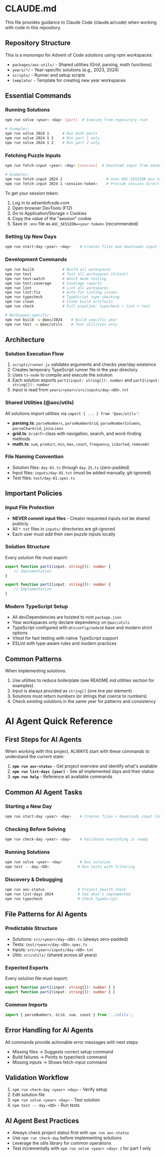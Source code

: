 # CLAUDE.md

This file provides guidance to Claude Code (claude.ai/code) when working with code in this repository.

## Repository Structure

This is a monorepo for Advent of Code solutions using npm workspaces:
- `packages/aoc-utils/` - Shared utilities (Grid, parsing, math functions)
- `years/*/` - Year-specific solutions (e.g., 2023, 2024)
- `scripts/` - Runner and setup scripts
- `template/` - Template for creating new year workspaces

## Essential Commands

### Running Solutions
```bash
npm run solve <year> <day> [part]  # Execute from repository root

# Examples:
npm run solve 2024 1      # Run both parts
npm run solve 2024 1 1    # Run part 1 only
npm run solve 2024 1 2    # Run part 2 only
```

### Fetching Puzzle Inputs
```bash
npm run fetch-input <year> <day> [session]  # Download input from adventofcode.com

# Examples:
npm run fetch-input 2024 1                    # Uses AOC_SESSION env var or .env file
npm run fetch-input 2024 1 <session-token>    # Provide session directly
```

To get your session token:
1. Log in to adventofcode.com
2. Open browser DevTools (F12)
3. Go to Application/Storage > Cookies
4. Copy the value of the "session" cookie
5. Save in `.env` file as `AOC_SESSION=<your-token>` (recommended)

### Setting Up New Days
```bash
npm run start-day <year> <day>    # Creates files and downloads input
```

### Development Commands
```bash
npm run build             # Build all workspaces
npm run test              # Test all workspaces (Vitest)
npm run test:watch        # Watch mode testing
npm run test:coverage     # Coverage reports
npm run lint              # Lint all workspaces
npm run lint:fix          # Auto-fix linting issues
npm run typecheck         # TypeScript type checking
npm run clean             # Clean build artifacts
npm run check             # Full pipeline: typecheck + lint + test

# Workspace-specific:
npm run build -w @aoc/2024    # Build specific year
npm run test -w @aoc/utils    # Test utilities only
```

## Architecture

### Solution Execution Flow
1. `scripts/runner.js` validates arguments and checks year/day existence
2. Creates temporary TypeScript runner file in the year directory
3. Uses `ts-node` to compile and execute the solution
4. Each solution exports `part1(input: string[]): number` and `part2(input: string[]): number`
5. Input is read from `years/<year>/src/inputs/day-<DD>.txt`

### Shared Utilities (@aoc/utils)
All solutions import utilities via `import { ... } from '@aoc/utils'`:
- **parsing.ts**: `parseNumbers`, `parseNumberGrid`, `parseNumberColumns`, `parseCharGrid`, `joinLines`
- **grid.ts**: `Grid<T>` class with navigation, search, and word-finding methods
- **math.ts**: `sum`, `product`, `min`, `max`, `count`, `frequency`, `isSorted`, `removeAt`

### File Naming Convention
- Solution files: `day-01.ts` through `day-25.ts` (zero-padded)
- Input files: `inputs/day-01.txt` (must be added manually, git-ignored)
- Test files: `test/day-01.spec.ts`

## Important Policies

### Input File Protection
- **NEVER commit input files** - Creator requested inputs not be shared publicly
- All `*.txt` files in `inputs/` directories are git-ignored
- Each user must add their own puzzle inputs locally

### Solution Structure
Every solution file must export:
```typescript
export function part1(input: string[]): number {
    // Implementation
}

export function part2(input: string[]): number {
    // Implementation
}
```

### Modern TypeScript Setup
- All devDependencies are hoisted to root `package.json`
- Year workspaces only declare dependency on `@aoc/utils`
- TypeScript configured with `@tsconfig/node18` base and modern strict options
- Vitest for fast testing with native TypeScript support
- ESLint with type-aware rules and modern practices

## Common Patterns

When implementing solutions:
1. Use utilities to reduce boilerplate (see README.md utilities section for examples)
2. Input is always provided as `string[]` (one line per element)
3. Solutions must return numbers (or strings that coerce to numbers)
4. Check existing solutions in the same year for patterns and consistency

# AI Agent Quick Reference

## First Steps for AI Agents
When working with this project, ALWAYS start with these commands to understand the current state:

1. **`npm run aoc-status`** - Get project overview and identify what's available
2. **`npm run list-days [year]`** - See all implemented days and their status  
3. **`npm run help`** - Reference all available commands

## Common AI Agent Tasks

### Starting a New Day
```bash
npm run start-day <year> <day>    # Creates files + downloads input (one command!)
```

### Checking Before Solving
```bash
npm run check-day <year> <day>    # Validates everything is ready
```

### Running Solutions
```bash
npm run solve <year> <day>        # Run solution
npm test -- day-<DD>             # Run tests with filtering
```

### Discovery & Debugging
```bash
npm run aoc-status               # Project health check
npm run list-days 2024           # See what's implemented
npm run typecheck                # Check TypeScript
```

## File Patterns for AI Agents

### Predictable Structure
- Solutions: `src/<year>/day-<DD>.ts` (always zero-padded)
- Tests: `test/<year>/day-<DD>.spec.ts`
- Inputs: `src/<year>/inputs/day-<DD>.txt`
- Utils: `src/utils/` (shared across all years)

### Expected Exports
Every solution file must export:
```typescript
export function part1(input: string[]): number { }
export function part2(input: string[]): number { }
```

### Common Imports
```typescript
import { parseNumbers, Grid, sum, count } from '../utils';
```

## Error Handling for AI Agents
All commands provide actionable error messages with next steps:
- Missing files → Suggests correct setup command
- Build failures → Points to typecheck command
- Missing inputs → Shows fetch-input command

## Validation Workflow
1. `npm run check-day <year> <day>` - Verify setup
2. Edit solution file
3. `npm run solve <year> <day>` - Test solution
4. `npm test -- day-<DD>` - Run tests

## AI Agent Best Practices
- Always check project status first with `npm run aoc-status`
- Use `npm run check-day` before implementing solutions
- Leverage the utils library for common operations
- Test incrementally with `npm run solve <year> <day> 1` for part 1 only